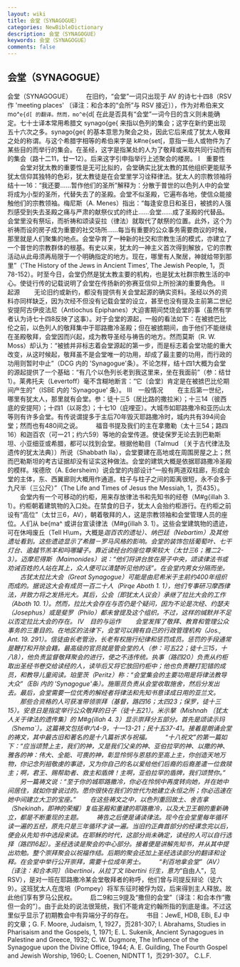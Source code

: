 ```yaml
---
layout: wiki
title: 会堂（SYNAGOGUE）
categories: NewBibleDictionary
description: 会堂（SYNAGOGUE）
keywords: 会堂（SYNAGOGUE）
comments: false
---
```


## 会堂（SYNAGOGUE）



会堂（SYNAGOGUE）
　　在旧约，“会堂”一词只出现于 AV 的诗七十四8（RSV 作 'meeting places' 〔译注：和合本的“会所”与 RSV 接近〕），作为对希伯来文 mo^`e{d[ 的翻译。然而，mo^`e{d[ 在此是否具有“会堂”一词今日的含义则未能确定。七十士译本常用希腊文 synago{ge{ 来指以色列的集会；这字在新约更出现五十六次之多。synago{ge{ 的基本意思为聚会之处，因此它后来成了犹太人敬拜之处的称谓。与这个希腊字相等的希伯来字是 k#ne{set[，意指一些人或物件为了某些目的而举行的集会。在圣经，这字是指某处的人为了敬拜或采取共同行动而有的集会（路十二11，廿一12）。后来这字引申指举行上述聚会的楼房。
Ⅰ　重要性
　　会堂对犹太教的重要性是无可比拟的，会堂确实比犹太教的其他组织更能赋予犹太信仰其独特的色彩，犹太教徒是在会堂里学习诠释律法。犹太人的宗教领袖将结十一16：“我还要……暂作他们的圣所”解释为：分散于普世的以色列人中的会堂将成为小型的圣所，代替失去了的圣殿。会堂不似圣殿，它遍布各地，使信众能接触他们的宗教领袖。梅尼斯（A. Menes）指出：“每逢安息日和圣日，被掳的人强烈感受到失去圣殿之痛与严肃的献祭仪式的终止……会堂……成了圣殿的代替品。会堂里没有祭坛，而祈祷和颂读妥拉（律法）就取代了献祭的位置。此外，这个为祈祷而设的房子成为重要的社交场所……每当有重要的公众事务需要商议的时候，那里就是人们聚集的地点。会堂孕育了一种新的社交和宗教生活的模式，亦建立了一个普世的宗教群体的根基。有史以来，犹太的一神主义首次得到解放，它的宗教活动从此毋须再局限于一个明确指定的地方。现在，哪里有人聚居，神就给带到那里”（'The History of the Jews in
Ancient Times', The Jewish People, 1，页78-152）。时至今日，会堂仍然是犹太教主要的机构，也是犹太社群宗教生活的中心。使徒行传的记载说明了会堂在传扬新的弥赛亚信仰上所扮演的重要角色。
Ⅱ　起源
　　无论旧约或新约，都没有提供有关会堂起源的确实资料。圣经以外的资料亦同样缺乏，因为次经不但没有记载会堂的设立，甚至也没有提及主前第二世纪安提阿古伊皮法尼（Antiochus Epiphanes）大迫害期间焚烧会堂的事（虽然有学者认为诗七十四8反映了这事）。对于会堂的源起，一般的看法如下：在被掳巴比伦之前，以色列人的敬拜集中于耶路撒冷圣殿；但在被掳期间，由于他们不能继续在圣殿敬拜，会堂因而兴起，成为教导圣经与祷告的地方。然而莫斯（R. W. Moss）却认为：“被掳并非标志着会堂源起的第一步，而是标志着会堂功能的重大改变，从这时候起，敬拜虽不是会堂唯一的功用，却成了最主要的功用，而行政的功用则暂时中止”（DCG
内的 'Synagogue'条）。不论怎样，结十四1大概为会堂的源起提供了一个基础：“有几个以色列长老到我这里来，坐在我面前”（参：结廿1）。莱弗托夫（Levertoff）毫不含糊地断言：“它〔会堂〕肯定是在被掳巴比伦期间产生的”（ISBE
内的 'Synagogue' 条）。
Ⅲ　一般情况
　　在主后第一世纪，哪里有犹太人，那里就有会堂。参：徒十三5（居比路的撒拉米）；十三14（彼西底的安提阿）；十四1（以哥念）；十七10（庇哩亚）。大城市如耶路撒冷和亚历山太等则有许多会堂。有传说谓提多于主后70年毁灭耶路撒冷时，城内共有394间会堂；然而也有480间之说。
　　福音书提及我们的主在拿撒勒（太十三54；路四16）和迦百农（可一21；约六59）等地的会堂传道。使徒保罗无论去到巴勒斯坦、小亚细亚或希腊，都可以找到会堂。根据他勒目（Talmud 〔关于古代律法及遗传的犹太法典〕）所说（Shabbath lla），会堂要建在高地或在周围房屋之上；然而巴勒斯坦的考古证据却没有证实这种做法。会堂的建筑大概是依据耶路撒冷圣殿的模样。埃德欣（A. Edersheim）说会堂的内部设计“一般有两道双柱廊，形成会堂的主体，东、西翼廊则大概用作通道。柱子与柱子之间的距离很短，永不会多于九尺半（三公尺）”（The Life and Times of Jesus the Messiah, 1，页435）。
　　会堂内有一个可移动的约柜，用来存放律法书和先知书的经卷（M#g{illah 3. 1）。约柜朝着建筑物的入口处。在禁食的日子，犹太人会抬约柜游行。在约柜之前设有“高位”（太廿三6，AV），朝着敬拜的人，这是宗教领袖和会堂管理人员的座位。人们从 be{ma^ 或讲台宣读律法（M#g{illah 3. 1）。这些会堂建筑物的遗迹，可在休呣废丘（Tell H\um，大概是*迦百农的遗址）、纳巴廷（Nebartim）及其他遗址看到。这些遗迹显示了希腊－罗马风格的影响。会堂的装饰包括葡萄叶、七干灯台、逾越节羔羊和吗哪罐子。靠近读经台的座位尊荣较大（太廿三6；雅二2-3）。迈摩尼得斯（Maimonides）说：“他们将讲台放在房子中央，颂读律法书或劝诫百姓的人站在其上，众人便可以清楚听见他的话”。在会堂内男女分隔而坐。
　　古犹太拉比大会（Great Synagogue）可能是由尼希米于主前约400年组织而成的。据说这大会有成员一百二十人（Pirqe Aboth 1. 1），他们专事研习摩西律法，并致力将之发扬光大。其后，公会〔即犹太人议会〕承继了拉比大会的工作（Aboth
10. 1）。然而，拉比大会存在与否仍是个疑问，因为不论是次经、约瑟夫（Josephus）或是斐罗（Philo）都未曾提及这个组织。不过，这样的缄默并不足以否定拉比大会的存在。
Ⅳ　目的与运作
　　会堂发挥了敬拜、教育和管理公众事务的三重目的。在地区的法律下，会堂可以拥有自己的行政管理机构（Jos., Ant. 19. 291）。信徒由长老管治，长老有权施行纪律和惩罚成员。惩罚的手段通常是鞭打和开除会籍。最高级的官员就是管会堂的人（参：可五22；徒十三15，十八8），他负责监督敬拜聚会的进行，使之不违传统。执事（路四20）负责从约柜取出圣经书卷交给读经的人，读毕后又将它放回约柜中；他也负责鞭打犯错的成员，和教导儿童阅读。珀里茨（Peritz）称：“会堂集会的主要功用是将律法教导大众”（EBi
内的 'Synagogue'条）。施赈员负责从会堂收取施舍，然后分发出去。最后，会堂需要一位优秀的解经者将律法和先知书意译成日用的亚兰文。
　　那些合资格的人可获准带领崇拜（基督，路四16；太四23；保罗，徒十三15）。安息日是指定举行公众敬拜的日子（徒十五21）。米示拏（Mishnah 〔犹太人关于律法的遗传集〕的 M#g{illah 4. 3）显示崇拜分五部分。首先是颂读示玛（Shema`）。这篇祷文包括申六4-9，十一13-21；民十五37-41。接着是朗诵会堂的祷文，其中最古旧和著名的是十八篇祈求与祝福。
　　“十八祝文”的第一篇如下：“应当颂赞上主，我们的神，又是我们父亲的神、亚伯拉罕的神、以撒的神、雅各的神：伟大、全能、可畏的神，彰显怜悯与恩慈的至高上主，你创造天地万物，你记念列祖敬虔的事迹，又为你自己的名以爱给他们后裔的后裔差遣一位救赎主；啊，君王、赐帮助者、救主和盾牌！主啊，亚伯拉罕的盾牌，我们颂赞你。”
　　另一篇祷文说：“至于你的城耶路撒冷，你必在怜悯中再度转向她，并在她中间居住，就如你曾说过的。愿你很快在我们的世代为她建立永恒之所；你必迅速在她中间建立大卫的宝座。”
　　在这些祷文之中，以色列重回故土、舍吉拿（Shekinah，即神的荣耀）复临圣殿和重建的耶路撒冷，以及大卫王朝的重新确立，都是不断重现的主题。
　　祷告之后便是诵读律法。现今在会堂里每年循环读一遍的五经，原先只是三年循环才读一遍。当旧约正典首部分的经课念完以后，便会从先知书中选段来读。在耶稣的时代，这部分尚未确定，读经的人可以自行选择（路四16起）。圣经选读是聚会的中心部分。接着便是讲解先知书，并从其中提出劝勉。整个崇拜聚会以祝福作结。后期的聚会还加上圣经选读部分的翻译和诠释。在会堂中举行公开崇拜，需要十位成年男士。
　　“利百地拿会堂”（AV）〔译注：和合本同〕（libertinoi，从拉丁文 libertini 衍生，意为*“自由人”，见 RSV），是对一班在耶路撒冷某会堂敬拜者的称呼，他们曾与司提反辩论（徒六9）。这班犹太人在庞培（Pompey）将军东征时被俘为奴，后来得到主人释放。故此他们享有罗马公民权。
　　启二9和三9提及“撒但的会堂”〔译注：和合本作“撒但一会的”〕。由于此处的说法很笼统，我们不能肯定约翰所指的到底是谁。不过这里似乎显示了初期教会中有异端分子的存在。
　　书目：JewE,
HDB, EBi, EJ 中的文章；G. F. Moore, Judaism, 1, 1927，页281-307; I. Abrahams, Studies in Pharisaism and the Gospels,
1, 1971; E. L. Sukenik, Ancient
Synagogues in Palestine and Greece, 1932; C. W. Dugmore, The Influence of the Synagogue upon the
Divine Office, 1944; A. E. Guilding, The
Fourth Gospel and Jewish Worship, 1960; L. Coenen, NIDNTT 1，页291-307。
C.L.F.




